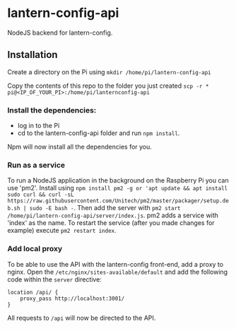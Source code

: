 # lantern-config-api
NodeJS backend for lantern-config.
## Installation
Create a directory on the Pi using `mkdir /home/pi/lantern-config-api`

Copy the contents of this repo to the folder you just created `scp -r * pi@<IP_OF_YOUR_PI>:/home/pi/lanternconfig-api`

### Install the dependencies:
- log in to the Pi
- cd to the lantern-config-api folder and run `npm install`. 

Npm will now install all the dependencies for you.

### Run as a service

To run a NodeJS application in the background on the Raspberry Pi you can use 'pm2'. Install using `npm install pm2 -g or 'apt update && apt install sudo curl && curl -sL https://raw.githubusercontent.com/Unitech/pm2/master/packager/setup.deb.sh | sudo -E bash -`. 
Then add the server with `pm2 start /home/pi/lantern-config-api/server/index.js`.
pm2 adds a service with 'index' as the name. To restart the service (after you made changes for example) execute `pm2 restart index`.

### Add local proxy
To be able to use the API with the lantern-config front-end, add a proxy to nginx. Open the `/etc/nginx/sites-available/default` and add the following code within the `server` directive:

```
location /api/ {
    proxy_pass http://localhost:3001/
}
```

All requests to `/api` will now be directed to the API.
